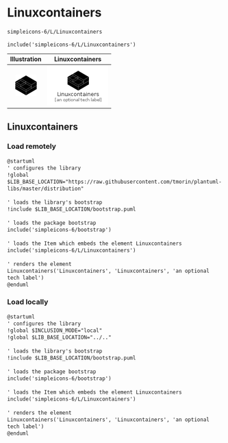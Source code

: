 # Linuxcontainers


```text
simpleicons-6/L/Linuxcontainers
```

```text
include('simpleicons-6/L/Linuxcontainers')
```



| Illustration | Linuxcontainers |
| :---: | :---: |
| ![illustration for Illustration](../../simpleicons-6/L/Linuxcontainers.png) | ![illustration for Linuxcontainers](../../simpleicons-6/L/Linuxcontainers.Local.png) |




## Linuxcontainers

### Load remotely
```plantuml
@startuml
' configures the library
!global $LIB_BASE_LOCATION="https://raw.githubusercontent.com/tmorin/plantuml-libs/master/distribution"

' loads the library's bootstrap
!include $LIB_BASE_LOCATION/bootstrap.puml

' loads the package bootstrap
include('simpleicons-6/bootstrap')

' loads the Item which embeds the element Linuxcontainers
include('simpleicons-6/L/Linuxcontainers')

' renders the element
Linuxcontainers('Linuxcontainers', 'Linuxcontainers', 'an optional tech label')
@enduml
```

### Load locally
```plantuml
@startuml
' configures the library
!global $INCLUSION_MODE="local"
!global $LIB_BASE_LOCATION="../.."

' loads the library's bootstrap
!include $LIB_BASE_LOCATION/bootstrap.puml

' loads the package bootstrap
include('simpleicons-6/bootstrap')

' loads the Item which embeds the element Linuxcontainers
include('simpleicons-6/L/Linuxcontainers')

' renders the element
Linuxcontainers('Linuxcontainers', 'Linuxcontainers', 'an optional tech label')
@enduml
```

